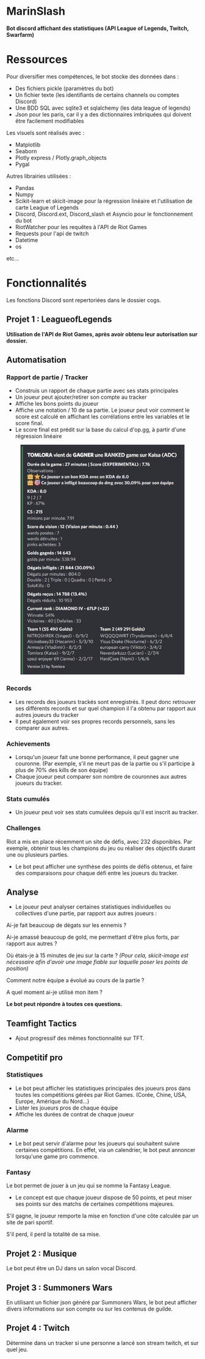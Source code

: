 # MarinSlash
__Bot discord affichant des statistiques (API League of Legends, Twitch, Swarfarm)__

# Ressources

Pour diversifier mes compétences, le bot stocke des données dans :
- Des fichiers pickle (paramètres du bot)
- Un fichier texte (les identifiants de certains channels ou comptes Discord)
- Une BDD SQL avec sqlite3 et sqlalchemy (les data league of legends)
- Json pour les paris, car il y a des dictionnaires imbriquées qui doivent être facilement modifiables

Les visuels sont réalisés avec :
- Matplotlib
- Seaborn
- Plotly express / Plotly.graph_objects
- Pygal

Autres librairies utilisées :
- Pandas
- Numpy
- Scikit-learn et skicit-image pour la régression linéaire et l'utilisation de carte League of Legends
- Discord, Discord.ext, Discord_slash et Asyncio pour le fonctionnement du bot
- RiotWatcher pour les requêtes à l'API de Riot Games
- Requests pour l'api de twitch
- Datetime
- os

etc...

# Fonctionnalités

Les fonctions Discord sont repertoriées dans le dossier cogs.


## Projet 1 : LeagueofLegends

__Utilisation de l'API de Riot Games, après avoir obtenu leur autorisation sur dossier.__

## Automatisation

### Rapport de partie / Tracker


- Construis un rapport de chaque partie avec ses stats principales
- Un joueur peut ajouter/retirer son compte au tracker
- Affiche les bons points du joueur
- Affiche une notation / 10 de sa partie. Le joueur peut voir comment le score est calculé en affichant les corrélations entre les variables et le score final.
- Le score final est prédit sur la base du calcul d'op.gg, à partir d'une régression linéaire

 <p align="center">
  <img width="430" height="600" src="https://github.com/Tomlora/MarinSlash/blob/main/synthese_game.jpg?raw=true">
</p>

### Records

- Les records des joueurs trackés sont enregistrés. Il peut donc retrouver ses différents records et sur quel champion il l'a obtenu par rapport aux autres joueurs du tracker
- Il peut également voir ses propres records personnels, sans les comparer aux autres.

### Achievements

- Lorsqu'un joueur fait une bonne performance, il peut gagner une couronne. (Par exemple, s'il ne meurt pas de la partie ou s'il participe à plus de 70% des kills de son équipe)
- Chaque joueur peut comparer son nombre de couronnes aux autres joueurs du tracker.

### Stats cumulés

- Un joueur peut voir ses stats cumulées depuis qu'il est inscrit au tracker.


### Challenges

Riot a mis en place récemment un site de défis, avec 232 disponibles. Par exemple, obtenir tous les champions du jeu ou réaliser des objectifs durant une ou plusieurs parties.

- Le bot peut afficher une synthèse des points de défis obtenus, et faire des comparaisons pour chaque défi entre les joueurs du tracker.


## Analyse

- Le joueur peut analyser certaines statistiques individuelles ou collectives d'une partie, par rapport aux autres joueurs :

Ai-je fait beaucoup de dégats sur les ennemis ?

Ai-je amassé beaucoup de gold, me permettant d'être plus forts, par rapport aux autres ?

Où étais-je à 15 minutes de jeu sur la carte ? *(Pour cela, skicit-image est nécessaire afin d'avoir une image fiable sur laquelle poser les points de position)*

Comment notre équipe a évolué au cours de la partie ?

A quel moment ai-je utilisé mon item ?

__Le bot peut répondre à toutes ces questions.__


## Teamfight Tactics

- Ajout progressif des mêmes fonctionnalité sur TFT.


## Competitif pro

### Statistiques

- Le bot peut afficher les statistiques principales des joueurs pros dans toutes les compétitions gérées par Riot Games. (Corée, Chine, USA, Europe, Amérique du Nord...)
- Lister les joueurs pros de chaque équipe
- Affiche les durées de contrat de chaque joueur

### Alarme

- Le bot peut servir d'alarme pour les joueurs qui souhaitent suivre certaines compétitions. En effet, via un calendrier, le bot peut annoncer lorsqu'une game pro commence.

### Fantasy

Le bot permet de jouer à un jeu qui se nomme la Fantasy League.
- Le concept est que chaque joueur dispose de 50 points, et peut miser ses points sur des matchs de certaines compétitions majeures.

S'il gagne, le joueur remporte la mise en fonction d'une côte calculée par un site de pari sportif.

S'il perd, il perd la totalité de sa mise. 


## Projet 2 : Musique

Le bot peut être un DJ dans un salon vocal Discord.


## Projet 3 : Summoners Wars

En utilisant un fichier json généré par Summoners Wars, le bot peut afficher divers informations sur son compte ou sur les contenus de guilde.


## Projet 4 : Twitch

Détermine dans un tracker si une personne a lancé son stream twitch, et sur quel jeu.





